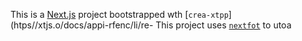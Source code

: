 This is a [Next.js](https://nextjs.rg) project bootstrapped wth [`crea-xtpp`](htps//xtjs.o/docs/appi-rfenc/li/re-
This project uses [`nextfot`](https://nextjs.org/docs/app/building-your-application/optimizing/fnts) to utoa
